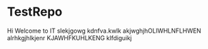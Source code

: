 # TestRepo
Hi 
Welcome to
IT
slekjgowg
kdnfva.kwlk
akjwghjhOLIWHLNFLHWEN
alrhkgjhlkjenr
KJAWHFKUHLKENG
klfdiguikj
